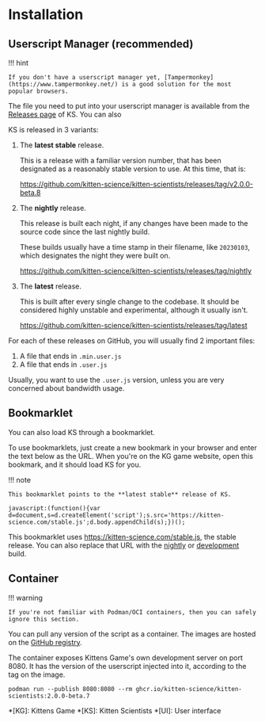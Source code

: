 # Installation

## Userscript Manager (recommended)

!!! hint

    If you don't have a userscript manager yet, [Tampermonkey](https://www.tampermonkey.net/) is a good solution for the most popular browsers.

The file you need to put into your userscript manager is available from the [Releases page](https://github.com/kitten-science/kitten-scientists/releases) of KS. You can also

KS is released in 3 variants:

1. The **latest stable** release.

    This is a release with a familiar version number, that has been designated as a reasonably stable version to use. At this time, that is:

    <https://github.com/kitten-science/kitten-scientists/releases/tag/v2.0.0-beta.8>

1. The **nightly** release.

    This release is built each night, if any changes have been made to the source code since the last nightly build.

    These builds usually have a time stamp in their filename, like `20230103`, which designates the night they were built on.

    <https://github.com/kitten-science/kitten-scientists/releases/tag/nightly>

1. The **latest** release.

    This is built after every single change to the codebase. It should be considered highly unstable and experimental, although it usually isn't.

    <https://github.com/kitten-science/kitten-scientists/releases/tag/latest>

For each of these releases on GitHub, you will usually find 2 important files:

1. A file that ends in `.min.user.js`
1. A file that ends in `.user.js`

Usually, you want to use the `.user.js` version, unless you are very concerned about bandwidth usage.

## Bookmarklet

You can also load KS through a bookmarklet.

To use bookmarklets, just create a new bookmark in your browser and enter the text below as the URL. When you're on the KG game website, open this bookmark, and it should load KS for you.

!!! note

    This bookmarklet points to the **latest stable** release of KS.

```
javascript:(function(){var d=document,s=d.createElement('script');s.src='https://kitten-science.com/stable.js';d.body.appendChild(s);})();
```

This bookmarklet uses <https://kitten-science.com/stable.js>, the stable release. You can also replace that URL with the [nightly](https://kitten-science.com/nightly.js) or [development](https://kitten-science.com/dev.js) build.

## Container

!!! warning

    If you're not familiar with Podman/OCI containers, then you can safely ignore this section.

You can pull any version of the script as a container. The images are hosted on the [GitHub registry](https://github.com/kitten-science/kitten-scientists/pkgs/container/kitten-scientists).

The container exposes Kittens Game's own development server on port 8080. It has the version of the userscript injected into it, according to the tag on the image.

```shell
podman run --publish 8080:8080 --rm ghcr.io/kitten-science/kitten-scientists:2.0.0-beta.7
```

<!-- prettier-ignore-start -->
*[KG]: Kittens Game
*[KS]: Kitten Scientists
*[UI]: User interface
<!-- prettier-ignore-end -->
